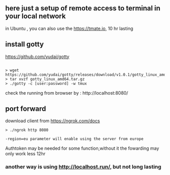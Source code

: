 ## here just a setup of remote access to terminal in your local network

in Ubuntu , you can also use the https://tmate.io, 10 hr lasting

## install gotty
https://github.com/yudai/gotty

```

> wget https://github.com/yudai/gotty/releases/download/v1.0.1/gotty_linux_amd64.tar.gz
> tar xvzf gotty_linux_amd64.tar.gz
> ./gotty -c [user:password] -w tmux 
```

check the running from browser by : http://localhost:8080/

## port forward
download client from https://ngrok.com/docs
```
> ./ngrok http 8080

-region=eu parameter will enable using the server from europe

```
Authtoken may be needed for some function,without it the fowarding may only work less 12hr


### another way is using http://localhost.run/, but not long lasting
